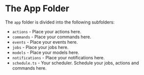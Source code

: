 # The App Folder

The `app` folder is divided into the following subfolders:

- `actions` - Place your actions here.
- `commands` - Place your commands here.
- `events` - Place your events here.
- `jobs` - Place your jobs here.
- `models` - Place your models here.
- `notifications` - Place your notifications here.
- `schedule.ts` - Your scheduler. Schedule your jobs, actions and commands here.
